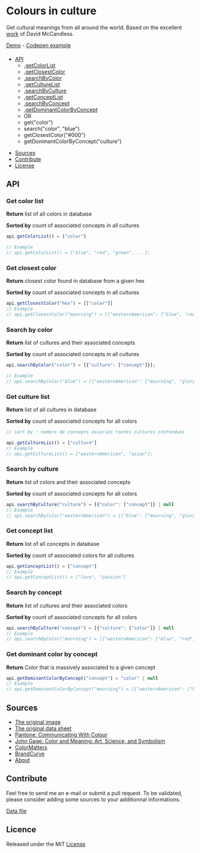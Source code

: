 
# Colours in culture

Get cultural meanings from all around the world.
Based on the excellent [work](http://www.informationisbeautiful.net/visualizations/colours-in-cultures/) of David McCandless. 

[Demo](https://coloursinculture.io) - [Codepen example](http://codepen.io/tfrere/pen/VpMWwv)

####

* [API](#API)
	* [.getColorList](#get-color-list)
	* [.getClosestColor](#get-closest-color)
	* [.searchByColor](#search-by-color)
	* [.getCultureList](#get-culture-list)
	* [.searchByCulture](#search-by-culture)
	* [.getConceptList](#get-concept-list)
	* [.searchByConcept](#search-by-concept)
	* [.getDominantColorByConcept](#get-dominant-color-by-concept)
	* OR	
	* get("color")
	* search("color", "blue")
	* getClosestColor("#000")
	* getDominantColorByConcept("culture")
- [Sources](#sources)
- [Contribute](#contribute)
- [License](#license)

## API

### Get color list
**Return** list of all colors in database

**Sorted by** count of associated concepts in all cultures
```javascript
api.getColorList() = ["color"]

// Example
// api.getColorList() = ["blue", "red", "green", ...];
```

### Get closest color

**Return** closest color found in database from a given hex

**Sorted by** count of associated concepts in all cultures
```javascript
api.getClosestColor("hex") = [["color"]]
// Example
// api.getClosestColor("mourning") = [{"westernAmerican": ["blue", "red"]}];
```

### Search by color

**Return** list of cultures and their associated concepts

**Sorted by** count of associated concepts in all cultures
```javascript
api.searchByColor("color") = [{"culture": ["concept"]}];

// Example
// api.searchByColor("blue") = [{"westernAmerican": ["mourning", "glory"]}];
```
  
### Get culture list

**Return** list of all cultures in database

**Sorted by** count of associated concepts for all colors
```javascript
// sort by : nombre de concepts associés toutes cultures confondues

api.getCultureList() = ["culture"]
// Example
// api.getCultureList() = ["westernAmerican", "asian"];
```

### Search by culture

**Return** list of colors and their associated concepts

**Sorted by** count of associated concepts for all colors
```javascript
api.searchByCulture("culture") = [{"color": ["concept"]} | null
// Example
// api.searchByColor("westernAmerican") = [{"blue": ["mourning", "glory"]}];
```


### Get concept list

**Return** list of all concepts in database

**Sorted by** count of associated colors for all cultures
```javascript
api.getConceptList() = ["concept"]
// Example
// api.getConceptList() = ["love", "passion"]
```


### Search by concept

**Return** list of cultures and their associated colors

**Sorted by** count of associated concepts for all colors
```javascript
api.searchByCulture("concept") = [{"culture": ["color"]} | null
// Example
// api.searchByColor("mourning") = [{"westernAmerican": ["blue", "red"]}];
```

### Get dominant color by concept

**Return** Color that is massively associated to a given concept
```javascript
api.getDominantColorByConcept("concept") = "color" | null
// Example
// api.getDominantColorByConcept("mourning") = [{"westernAmerican": ["blue", "red"]}];
```


## Sources

- [The original image](http://www.informationisbeautiful.net/visualizations/colours-in-cultures/)
- [The original data sheet](https://docs.google.com/spreadsheets/d/1kdEOmMxo-Shy2gGlUpPe_Low3s27ZXIw15hybMmtMDU/edit#gid=0) 
- [Pantone: Communicating With Colour](http://www.amazon.com/exec/obidos/ASIN/0966638328/titb-20/)
- [John Gage: Color and Meaning: Art, Science, and Symbolism](http://www.amazon.com/exec/obidos/ASIN/0520226119/titb-20/)
- [ColorMatters](http://www.colormatters.com/search.html)
- [BrandCurve](http://www.brandcurve.com/color-meanings-around-the-world/)
- [About](http://webdesign.about.com/od/color/a/bl_colorculture.htm)


## Contribute

Feel free to send me an e-mail or submit a pull request. 
To be validated, please consider adding some sources to your additionnal informations.

[Data file](https://github.com/tfrere/colours-in-culture/blob/master/data.json)

## Licence

Released under the MIT [License](https://github.com/tfrere/colours-in-culture/blob/master/LICENSE)
